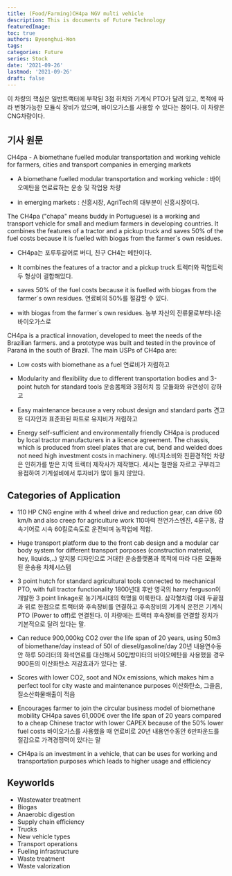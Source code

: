 ```yaml
---
title: (Food/Farming)CH4pa NGV multi vehicle
description: This is documents of Future Technology
featuredImage: 
toc: true
authors: Byeonghui-Won
tags:
categories: Future
series: Stock
date: '2021-09-26'
lastmod: '2021-09-26'
draft: false
---
```


이 차량의 핵심은 일반트랙터에 부착된 3점 허치와 기계식 PTO가 달려 있고, 목적에 따라 변형가능한 모듈식 장비가 있으며, 바이오가스를 사용할 수 있다는 점이다. 이 차량은 CNG차량이다. 

## 기사 원문

CH4pa - A biomethane fuelled modular transportation and working vehicle for farmers, cities and transport companies in emerging markets

+ A biomethane fuelled modular transportation and working vehicle : 바이오메탄을 연료료하는 운송 및 작업용 차량

+ in emerging markets : 신흥시장, AgriTech의 대부분이 신흥시장이다. 

The CH4pa ("chapa" means buddy in Portuguese) is a working and transport vehicle for small and medium farmers in developing countries. It combines the features of a tractor and a pickup truck and saves 50% of the fuel costs because it is fuelled with biogas from the farmer´s own residues.

+ CH4pa는 포루투갈어로 버디, 친구 CH4는 메탄이다. 

+ It combines the features of a tractor and a pickup truck 트렉터와 픽업트럭 두 형상이 결합해있다.

+ saves 50% of the fuel costs because it is fuelled with biogas from the farmer´s own residues. 연료비의 50%를 절감할 수 있다. 

+ with biogas from the farmer´s own residues. 농부 자신의 잔류물로부터나온 바이오가스로

CH4pa is a practical innovation, developed to meet the needs of the Brazilian farmers. and a prototype was built and tested in the province of Paraná in the south of Brazil. The main USPs of CH4pa are: 

+ Low costs with biomethane as a fuel 연료비가 저렴하고

+ Modularity and flexibility due to different transportation bodies and 3-point hutch for standard tools 운송몸체와 3점허치 등 모듈화와 유연성이 강하고

+ Easy maintenance because a very robust design and standard parts 견고한 디자인과 표준화된 파트로 유지비가 저렴하고

+ Energy self-sufficient and environmentally friendly CH4pa is produced by local tractor manufacturers in a licence agreement. The chassis, which is produced from steel plates that are cut, bend and welded does not need high investment costs in machinery. 에너지소비와 친환경적인 차량은 인허가를 받은 지역 트렉터 제작사가 제작했다. 세시는 철판을 자르고 구부리고 용접하여 기계설비에서 투자비가 많이 들지 않았다.


## Categories of Application

+ 110 HP CNG engine with 4 wheel drive and reduction gear, can drive 60 km/h and also creep for agriculture work 110마력 천연가스엔진, 4륜구동, 감속기어로 시속 60킬로속도로 운전되며 농작업에 적합.

+ Huge transport platform due to the front cab design and a modular car body system for different transport porposes (construction material, hey, liquids,..) 앞지붕 디자인으로 거대한 운송플랫폼과 목적에 따라 다른 모듈화된 운송용 차체시스템

+ 3 point hutch for standard agricultural tools connected to mechanical PTO, with full tractor functionality  1800년대 후반 영국의 harry ferguson이 개발한 3 point linkage로 농기계시대의 혁명을 이룩한다. 삼각형처럼 아래 두끝점과 위로 한점으로 트랙터와 후속장비를 연결하고 후속장비의 기계식 운전은 기계식 PTO (Power to off)로 연결된다. 이 차량에는 트랙터 후속장비를 연결할 장치가 기본적으로 달려 있다는 말.

+ Can reduce 900,000kg CO2 over the life span of 20 years, using 50m3 of biomethane/day instead of 50l of diesel/gasoline/day 20년 내용연수동안 하루 50리터의 화석연료를 대신해서 50입방미터의 바이오메탄을 사용했을 경우 900톤의 이산화탄소 저감효과가 있다는 말.

+ Scores with lower CO2, soot and NOx emissions, which makes him a perfect tool for city waste and maintenance purposes 이산화탄소, 그을음, 질소산화물배출이 적음

+ Encourages farmer to join the circular business model of biomethane mobility CH4pa saves 61,000€ over the life span of 20 years compared to a cheap Chinese tractor with lower CAPEX because of the 50% lower fuel costs 바이오가스를 사용했을 때 연료비로 20년 내용연수동안 6만파운드를 절감으로 가격경쟁력이 있다는 말

+ CH4pa is an investment in a vehicle, that can be uses for working and transportation purposes which leads to higher usage and efficiency

## Keyworlds

+ Wastewater treatment
+ Biogas
+ Anaerobic digestion
+ Supply chain efficiency
+ Trucks
+ New vehicle types
+ Transport operations
+ Fueling infrastructure
+ Waste treatment
+ Waste valorization

